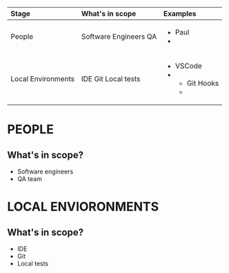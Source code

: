 

| Stage | What's in scope | Examples 
| :--- | :---        | :---   |
| People | Software Engineers QA | <ul><li>Paul</li><li> |
| Local Environments | IDE Git Local tests | <ul><li>VSCode</li><li><ul><li>Git Hooks</li><li> |


# PEOPLE

## What's in scope?

* Software engineers
* QA team


# LOCAL ENVIORONMENTS

## What's in scope?

* IDE
* Git
* Local tests


